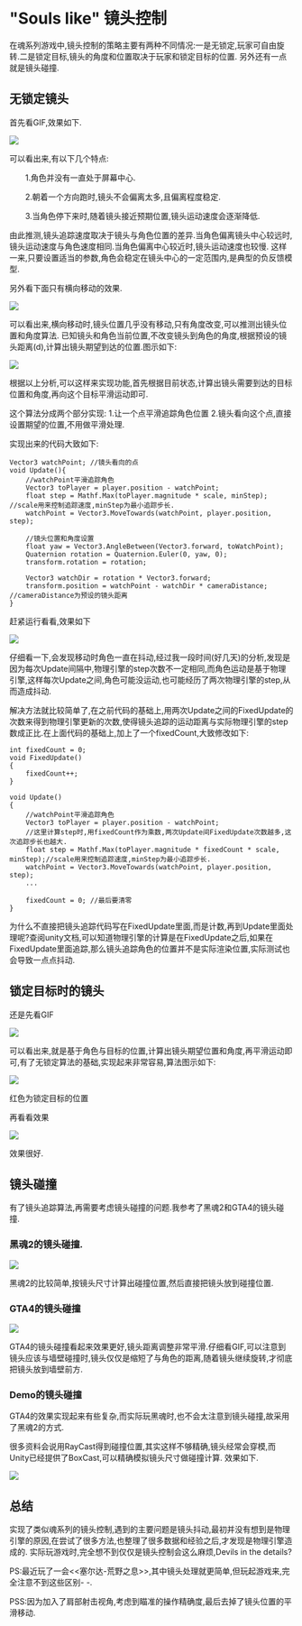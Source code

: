 ﻿# "Souls like" 镜头控制
在魂系列游戏中,镜头控制的策略主要有两种不同情况:一是无锁定,玩家可自由旋转.二是锁定目标,镜头的角度和位置取决于玩家和锁定目标的位置.
另外还有一点就是镜头碰撞.

## 无锁定镜头
首先看GIF,效果如下.

![](https://raw.githubusercontent.com/knightlyj/demo/master/docs/img/ds-nolock.gif)

可以看出来,有以下几个特点:

&emsp;&emsp;1.角色并没有一直处于屏幕中心.

&emsp;&emsp;2.朝着一个方向跑时,镜头不会偏离太多,且偏离程度稳定.

&emsp;&emsp;3.当角色停下来时,随着镜头接近预期位置,镜头运动速度会逐渐降低.


由此推测,镜头追踪速度取决于镜头与角色位置的差异.当角色偏离镜头中心较远时,镜头运动速度与角色速度相同.当角色偏离中心较近时,镜头运动速度也较慢.
这样一来,只要设置适当的参数,角色会稳定在镜头中心的一定范围内,是典型的负反馈模型.


另外看下面只有横向移动的效果.

![](https://raw.githubusercontent.com/knightlyj/demo/master/docs/img/ds-nolockHor.gif)

可以看出来,横向移动时,镜头位置几乎没有移动,只有角度改变,可以推测出镜头位置和角度算法.
已知镜头和角色当前位置,不改变镜头到角色的角度,根据预设的镜头距离(d),计算出镜头期望到达的位置.图示如下:

![](https://raw.githubusercontent.com/knightlyj/demo/master/docs/img/camera-free.gif)

根据以上分析,可以这样来实现功能,首先根据目前状态,计算出镜头需要到达的目标位置和角度,再向这个目标平滑运动即可.

这个算法分成两个部分实现:
	1.让一个点平滑追踪角色位置
	2.镜头看向这个点,直接设置期望的位置,不用做平滑处理.

实现出来的代码大致如下:
```
Vector3 watchPoint; //镜头看向的点
void Update(){
    //watchPoint平滑追踪角色
    Vector3 toPlayer = player.position - watchPoint;
    float step = Mathf.Max(toPlayer.magnitude * scale, minStep); //scale用来控制追踪速度,minStep为最小追踪步长.
    watchPoint = Vector3.MoveTowards(watchPoint, player.position, step);

    //镜头位置和角度设置
    float yaw = Vector3.AngleBetween(Vector3.forward, toWatchPoint);
    Quaternion rotation = Quaternion.Euler(0, yaw, 0);
    transform.rotation = rotation;

    Vector3 watchDir = rotation * Vector3.forward;
    transform.position = watchPoint - watchDir * cameraDistance; //cameraDistance为预设的镜头距离
}
```

赶紧运行看看,效果如下

![](https://raw.githubusercontent.com/knightlyj/demo/master/docs/img/shake.gif)

仔细看一下,会发现移动时角色一直在抖动,经过我一段时间(好几天)的分析,发现是因为每次Update间隔中,物理引擎的step次数不一定相同,而角色运动是基于物理引擎,这样每次Update之间,角色可能没运动,也可能经历了两次物理引擎的step,从而造成抖动.

解决方法就比较简单了,在之前代码的基础上,用两次Update之间的FixedUpdate的次数来得到物理引擎更新的次数,使得镜头追踪的运动距离与实际物理引擎的step数成正比.在上面代码的基础上,加上了一个fixedCount,大致修改如下:

```
int fixedCount = 0;
void FixedUpdate()
{
    fixedCount++;
}

void Update()
{
    //watchPoint平滑追踪角色
    Vector3 toPlayer = player.position - watchPoint;
    //这里计算step时,用fixedCount作为乘数,两次Update间FixedUpdate次数越多,这次追踪步长也越大.
    float step = Mathf.Max(toPlayer.magnitude * fixedCount * scale, minStep);//scale用来控制追踪速度,minStep为最小追踪步长.
    watchPoint = Vector3.MoveTowards(watchPoint, player.position, step);
	...

    fixedCount = 0; //最后要清零 
}
```


为什么不直接把镜头追踪代码写在FixedUpdate里面,而是计数,再到Update里面处理呢?查阅unity文档,可以知道物理引擎的计算是在FixedUpdate之后,如果在FixedUpdate里面追踪,那么镜头追踪角色的位置并不是实际渲染位置,实际测试也会导致一点点抖动.

## 锁定目标时的镜头
还是先看GIF

![](https://raw.githubusercontent.com/knightlyj/demo/master/docs/img/ds-lock.gif)

可以看出来,就是基于角色与目标的位置,计算出镜头期望位置和角度,再平滑运动即可,有了无锁定算法的基础,实现起来非常容易,算法图示如下:

![](https://raw.githubusercontent.com/knightlyj/demo/master/docs/img/camera-lock.gif)

红色为锁定目标的位置

再看看效果

![](https://raw.githubusercontent.com/knightlyj/demo/master/docs/img/noshake-lock.gif)

效果很好.

## 镜头碰撞
有了镜头追踪算法,再需要考虑镜头碰撞的问题.我参考了黑魂2和GTA4的镜头碰撞.

### 黑魂2的镜头碰撞.

![](https://raw.githubusercontent.com/knightlyj/demo/master/docs/img/ds-camera-collision.gif)

黑魂2的比较简单,按镜头尺寸计算出碰撞位置,然后直接把镜头放到碰撞位置.

### GTA4的镜头碰撞

![](https://raw.githubusercontent.com/knightlyj/demo/master/docs/img/gta4-camera-collision.gif)

GTA4的镜头碰撞看起来效果更好,镜头距离调整非常平滑.仔细看GIF,可以注意到镜头应该与墙壁碰撞时,镜头仅仅是缩短了与角色的距离,随着镜头继续旋转,才彻底把镜头放到墙壁前方.

### Demo的镜头碰撞
GTA4的效果实现起来有些复杂,而实际玩黑魂时,也不会太注意到镜头碰撞,故采用了黑魂2的方式.

很多资料会说用RayCast得到碰撞位置,其实这样不够精确,镜头经常会穿模,而Unity已经提供了BoxCast,可以精确模拟镜头尺寸做碰撞计算.
效果如下.

![](https://raw.githubusercontent.com/knightlyj/demo/master/docs/img/demo-camera-collision.gif)

## 总结
实现了类似魂系列的镜头控制,遇到的主要问题是镜头抖动,最初并没有想到是物理引擎的原因,在尝试了很多方法,也整理了很多数据和经验之后,才发现是物理引擎造成的.
实际玩游戏时,完全想不到仅仅是镜头控制会这么麻烦,Devils in the details?

PS:最近玩了一会<<塞尔达-荒野之息>>,其中镜头处理就更简单,但玩起游戏来,完全注意不到这些区别- -.

PSS:因为加入了肩部射击视角,考虑到瞄准的操作精确度,最后去掉了镜头位置的平滑移动.



